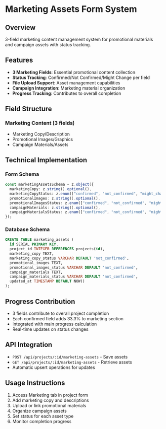 # Marketing Assets Form System

## Overview
3-field marketing content management system for promotional materials and campaign assets with status tracking.

## Features
- **3 Marketing Fields**: Essential promotional content collection
- **Status Tracking**: Confirmed/Not Confirmed/Might Change per field
- **File Upload Support**: Asset management capabilities
- **Campaign Integration**: Marketing material organization
- **Progress Tracking**: Contributes to overall completion

## Field Structure

### Marketing Content (3 fields)
- Marketing Copy/Description
- Promotional Images/Graphics
- Campaign Materials/Assets

## Technical Implementation

### Form Schema
```typescript
const marketingAssetsSchema = z.object({
  marketingCopy: z.string().optional(),
  marketingCopyStatus: z.enum(["confirmed", "not_confirmed", "might_change"]),
  promotionalImages: z.string().optional(),
  promotionalImagesStatus: z.enum(["confirmed", "not_confirmed", "might_change"]),
  campaignMaterials: z.string().optional(),
  campaignMaterialsStatus: z.enum(["confirmed", "not_confirmed", "might_change"])
});
```

### Database Schema
```sql
CREATE TABLE marketing_assets (
  id SERIAL PRIMARY KEY,
  project_id INTEGER REFERENCES projects(id),
  marketing_copy TEXT,
  marketing_copy_status VARCHAR DEFAULT 'not_confirmed',
  promotional_images TEXT,
  promotional_images_status VARCHAR DEFAULT 'not_confirmed',
  campaign_materials TEXT,
  campaign_materials_status VARCHAR DEFAULT 'not_confirmed',
  updated_at TIMESTAMP DEFAULT NOW()
);
```

## Progress Contribution
- 3 fields contribute to overall project completion
- Each confirmed field adds 33.3% to marketing section
- Integrated with main progress calculation
- Real-time updates on status changes

## API Integration
- `POST /api/projects/:id/marketing-assets` - Save assets
- `GET /api/projects/:id/marketing-assets` - Retrieve assets
- Automatic upsert operations for updates

## Usage Instructions
1. Access Marketing tab in project form
2. Add marketing copy and descriptions
3. Upload or link promotional materials
4. Organize campaign assets
5. Set status for each asset type
6. Monitor completion progress